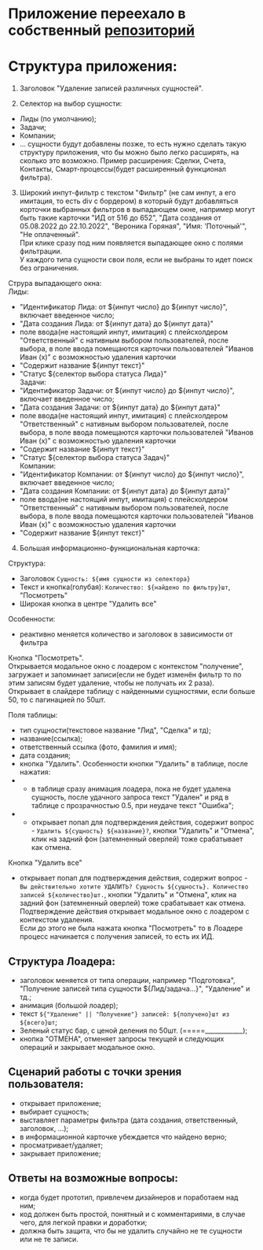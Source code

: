 # Приложение переехало в собственный [репозиторий](https://github.com/exi66/bambit-delete-webmaster)

# Структура приложения:

1. Заголовок "Удаление записей различных сущностей".  
 
2. Селектор на выбор сущности:  
- Лиды (по умолчанию);  
- Задачи;  
- Компании;  
- ... сущности будут добавлены позже, то есть нужно сделать такую структуру приложения, что бы можно было легко расширять, на сколько это возможно.
Пример расширения: Сделки, Счета, Контакты, Смарт-процессы(будет расширенный функционал фильтра).  

3. Широкий инпут-фильтр с текстом "Фильтр" (не сам инпут, а его имитация, то есть div с бордером) в который будут добавляться корточки выбранных фильтров в выпадающем окне, например могут быть такие карточки "ИД от 516 до 652", "Дата создания от 05.08.2022 до 22.10.2022", "Вероника Горяная", "Имя: 'Поточный'", "Не оплаченный".  
При клике сразу под ним появляется выпадающее окно с полями фильтрации.  
У каждого типа сущности свои поля, если не выбраны то идет поиск без ограничения.  

Струра выпадающего окна:  
Лиды:
- "Идентификатор Лида: от ${инпут число} до ${инпут число}", включает введенное число;  
- "Дата создания Лида: от ${инпут дата} до ${инпут дата}"  
- поле ввода(не настоящий инпут, имитация) с плейсхолдером "Ответственный" с нативным выбором пользователей, после выбора, в поле ввода помещаются карточки пользователей "Иванов Иван (х)" с возможностью удаления карточки  
- "Содержит название ${инпут текст}"  
- "Статус ${селектор выбора статуса Лида}"  
Задачи:  
- "Идентификатор Задачи: от ${инпут число} до ${инпут число}", включает введенное число;  
- "Дата создания Задачи: от ${инпут дата} до ${инпут дата}"  
- поле ввода(не настоящий инпут, имитация) с плейсхолдером "Ответственный" с нативным выбором пользователей, после выбора, в поле ввода помещаются карточки пользователей "Иванов Иван (х)" с возможностью удаления карточки  
- "Содержит название ${инпут текст}"  
- "Статус ${селектор выбора статуса Задач}"  
Компании:  
- "Идентификатор Компании: от ${инпут число} до ${инпут число}", включает введенное число;  
- "Дата создания Компании: от ${инпут дата} до ${инпут дата}"  
- поле ввода(не настоящий инпут, имитация) с плейсхолдером "Ответственный" с нативным выбором пользователей, после выбора, в поле ввода помещаются карточки пользователей  "Иванов Иван (х)" с возможностью удаления карточки  
- "Содержит название ${инпут текст}"  

4. Большая информационно-функциональная карточка:  
 
Структура:  
- Заголовок `Сущность: ${имя сущности из селектора}`  
- Текст и кнопка(голубая): `Количество: ${найдено по фильтру}шт`, "Посмотреть"  
- Широкая кнопка в центре "Удалить все"  

Особенности:
- реактивно меняется количество и заголовок в зависимости от фильтра  

Кнопка "Посмотреть".  
Открывается модальное окно с лоадером с контекстом "получение", загружает и запоминает записи(если не будет изменён фильтр то по этим записям будет удаление, чтобы не получать их 2 раза).  
Открывает в слайдере таблицу с найденными сущностями, если больше 50, то с пагинацией по 50шт.  

Поля таблицы:  
- тип сущности(текстовое название "Лид", "Сделка" и тд);  
-  название(ссылка);  
-  ответственный ссылка (фото, фамилия и имя);  
-  дата создания;  
-  кнопка "Удалить". Особенности кнопки "Удалить" в таблице, после нажатия:  
- - в таблице сразу анимация лоадера, пока не будет удалена сущность, после удачного запроса текст "Удален" и ряд в таблице с прозрачностью 0.5, при неудаче текст "Ошибка";  
- - открывает попап для подтверждения действия, содержит вопрос - `Удалить ${сущность} ${название}?`, кнопки "Удалить" и "Отмена", клик на задний фон (затемненный оверлей) тоже срабатывает как отмена.  

Кнопка "Удалить все"
- открывает попап для подтверждения действия, содержит вопрос - `Вы действительно хотите УДАЛИТЬ? Сущность ${сущность}. Количество записей ${количество}шт.`, кнопки "Удалить" и "Отмена", клик на задний фон (затемненный оверлей) тоже срабатывает как отмена.  
Подтверждение действия открывает модальное окно с лоадером с контекстом удаления.  
Если до этого не была нажата кнопка "Посмотреть" то в Лоадере процесс начинается с получения записей, то есть их ИД.  

## Структура Лоадера:
- заголовок меняется от типа операции, например "Подготовка", "Получение записей типа сущности ${Лид/задача...}", "Удаление" и тд.;  
- анимация (большой лоадер);  
- текст `${"Удаление" || "Получение"} записей: ${получено}шт из ${всего}шт`;  
- Зеленый статус бар, с ценой деления по 50шт. (=====____________);  
- кнопка "ОТМЕНА", отменяет запросы текущей и следующих операций и закрывает модальное окно.  


## Сценарий работы с точки зрения пользователя:  
- открывает приложение;  
- выбирает сущность;  
- выставляет параметры фильтра (дата создания, ответственный, заголовок, ...);  
- в информационной карточке убеждается что найдено верно;  
- просматривает/удаляет;  
- закрывает приложение;  

## Ответы на возможные вопросы:
- когда будет прототип, привлечем дизайнеров и поработаем над ним;  
- код должен быть простой, понятный и с комментариями, в случае чего, для легкой правки и доработки;  
- должна быть защита, что бы не удалить случайно не те сущности или не те записи.  
